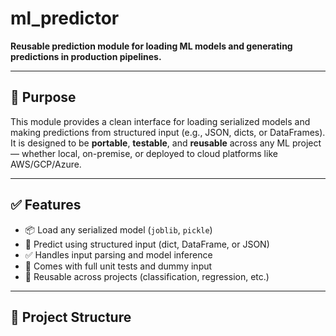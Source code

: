# ml_predictor

**Reusable prediction module for loading ML models and generating predictions in production pipelines.**

---

## 🔧 Purpose

This module provides a clean interface for loading serialized models and making predictions from structured input (e.g., JSON, dicts, or DataFrames). It is designed to be **portable**, **testable**, and **reusable** across any ML project — whether local, on-premise, or deployed to cloud platforms like AWS/GCP/Azure.

---

## ✅ Features

- 📦 Load any serialized model (`joblib`, `pickle`)
- 🔮 Predict using structured input (dict, DataFrame, or JSON)
- ✅ Handles input parsing and model inference
- 🧪 Comes with full unit tests and dummy input
- 🔁 Reusable across projects (classification, regression, etc.)

---

## 📁 Project Structure

